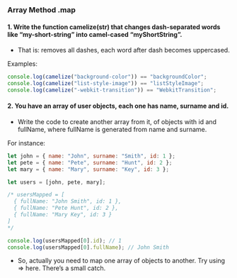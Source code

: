 ### Array Method .map

#### 1. Write the function camelize(str) that changes dash-separated words like “my-short-string” into camel-cased “myShortString”.

- That is: removes all dashes, each word after dash becomes uppercased.

Examples:

```js
console.log(camelize("background-color")) == "backgroundColor";
console.log(camelize("list-style-image")) == "listStyleImage";
console.log(camelize("-webkit-transition")) == "WebkitTransition";
```

#### 2. You have an array of user objects, each one has name, surname and id.

- Write the code to create another array from it, of objects with id and fullName, where fullName is generated from name and surname.

For instance:

```js
let john = { name: "John", surname: "Smith", id: 1 };
let pete = { name: "Pete", surname: "Hunt", id: 2 };
let mary = { name: "Mary", surname: "Key", id: 3 };

let users = [john, pete, mary];

/* usersMapped = [
  { fullName: "John Smith", id: 1 },
  { fullName: "Pete Hunt", id: 2 },
  { fullName: "Mary Key", id: 3 }
]
*/

console.log(usersMapped[0].id); // 1
console.log(usersMapped[0].fullName); // John Smith
```

- So, actually you need to map one array of objects to another. Try using => here. There’s a small catch.

